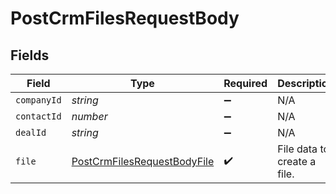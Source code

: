 # PostCrmFilesRequestBody


## Fields

| Field                                                                                 | Type                                                                                  | Required                                                                              | Description                                                                           |
| ------------------------------------------------------------------------------------- | ------------------------------------------------------------------------------------- | ------------------------------------------------------------------------------------- | ------------------------------------------------------------------------------------- |
| `companyId`                                                                           | *string*                                                                              | :heavy_minus_sign:                                                                    | N/A                                                                                   |
| `contactId`                                                                           | *number*                                                                              | :heavy_minus_sign:                                                                    | N/A                                                                                   |
| `dealId`                                                                              | *string*                                                                              | :heavy_minus_sign:                                                                    | N/A                                                                                   |
| `file`                                                                                | [PostCrmFilesRequestBodyFile](../../models/operations/postcrmfilesrequestbodyfile.md) | :heavy_check_mark:                                                                    | File data to create a file.                                                           |